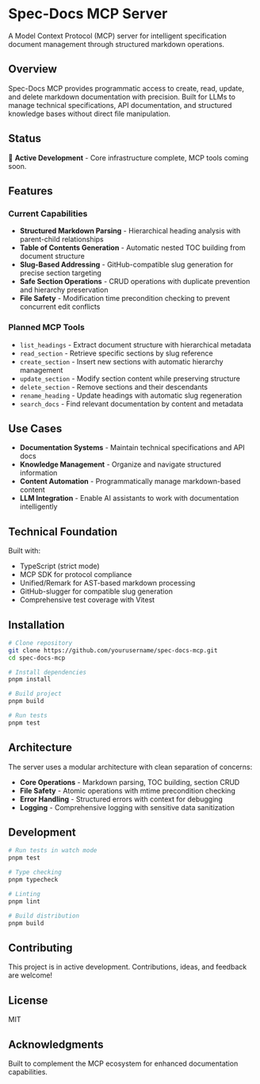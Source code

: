 # Spec-Docs MCP Server

A Model Context Protocol (MCP) server for intelligent specification document management through structured markdown operations.

## Overview

Spec-Docs MCP provides programmatic access to create, read, update, and delete markdown documentation with precision. Built for LLMs to manage technical specifications, API documentation, and structured knowledge bases without direct file manipulation.

## Status

🚧 **Active Development** - Core infrastructure complete, MCP tools coming soon.

## Features

### Current Capabilities
- **Structured Markdown Parsing** - Hierarchical heading analysis with parent-child relationships
- **Table of Contents Generation** - Automatic nested TOC building from document structure  
- **Slug-Based Addressing** - GitHub-compatible slug generation for precise section targeting
- **Safe Section Operations** - CRUD operations with duplicate prevention and hierarchy preservation
- **File Safety** - Modification time precondition checking to prevent concurrent edit conflicts

### Planned MCP Tools
- `list_headings` - Extract document structure with hierarchical metadata
- `read_section` - Retrieve specific sections by slug reference
- `create_section` - Insert new sections with automatic hierarchy management
- `update_section` - Modify section content while preserving structure
- `delete_section` - Remove sections and their descendants
- `rename_heading` - Update headings with automatic slug regeneration
- `search_docs` - Find relevant documentation by content and metadata

## Use Cases

- **Documentation Systems** - Maintain technical specifications and API docs
- **Knowledge Management** - Organize and navigate structured information
- **Content Automation** - Programmatically manage markdown-based content
- **LLM Integration** - Enable AI assistants to work with documentation intelligently

## Technical Foundation

Built with:
- TypeScript (strict mode)
- MCP SDK for protocol compliance
- Unified/Remark for AST-based markdown processing
- GitHub-slugger for compatible slug generation
- Comprehensive test coverage with Vitest

## Installation

```bash
# Clone repository
git clone https://github.com/yourusername/spec-docs-mcp.git
cd spec-docs-mcp

# Install dependencies
pnpm install

# Build project
pnpm build

# Run tests
pnpm test
```

## Architecture

The server uses a modular architecture with clean separation of concerns:

- **Core Operations** - Markdown parsing, TOC building, section CRUD
- **File Safety** - Atomic operations with mtime precondition checking
- **Error Handling** - Structured errors with context for debugging
- **Logging** - Comprehensive logging with sensitive data sanitization

## Development

```bash
# Run tests in watch mode
pnpm test

# Type checking
pnpm typecheck

# Linting
pnpm lint

# Build distribution
pnpm build
```

## Contributing

This project is in active development. Contributions, ideas, and feedback are welcome!

## License

MIT

## Acknowledgments

Built to complement the MCP ecosystem for enhanced documentation capabilities.